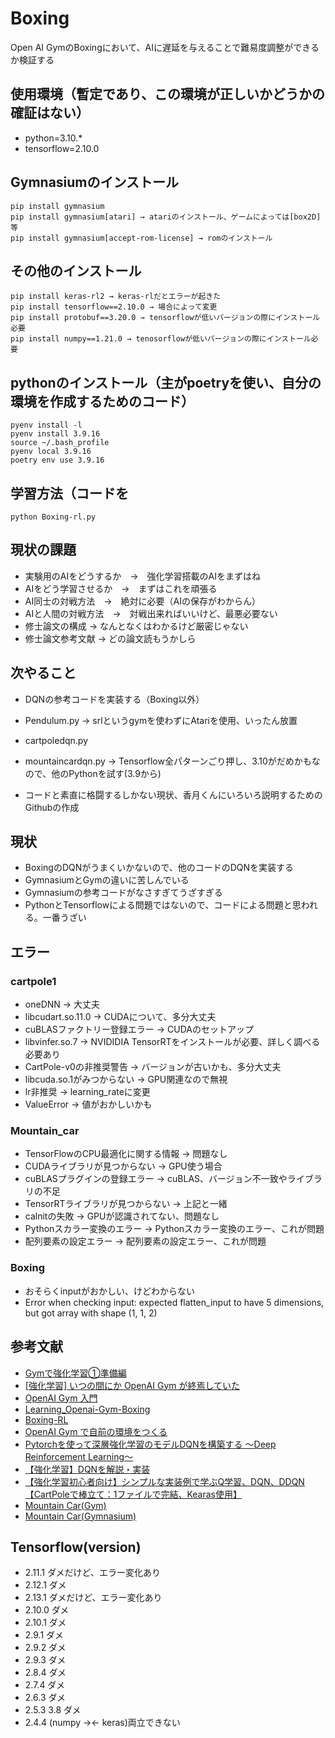 # Boxing
Open AI GymのBoxingにおいて、AIに遅延を与えることで難易度調整ができるか検証する

## 使用環境（暫定であり、この環境が正しいかどうかの確証はない）

- python=3.10.*
- tensorflow=2.10.0

## Gymnasiumのインストール
```
pip install gymnasium
pip install gymnasium[atari] → atariのインストール、ゲームによっては[box2D]等
pip install gymnasium[accept-rom-license] → romのインストール
```

## その他のインストール
```
pip install keras-rl2 → keras-rlだとエラーが起きた
pip install tensorflow==2.10.0 → 場合によって変更
pip install protobuf==3.20.0 → tensorflowが低いバージョンの際にインストール必要
pip install numpy==1.21.0 → tenosorflowが低いバージョンの際にインストール必要
```

## pythonのインストール（主がpoetryを使い、自分の環境を作成するためのコード）
```
pyenv install -l
pyenv install 3.9.16
source ~/.bash_profile
pyenv local 3.9.16
poetry env use 3.9.16
```


## 学習方法（コードを
```
python Boxing-rl.py
```

  
## 現状の課題
- 実験用のAIをどうするか　→　強化学習搭載のAIをまずはね
- AIをどう学習させるか　→　まずはこれを頑張る
- AI同士の対戦方法　→　絶対に必要（AIの保存がわからん）
- AIと人間の対戦方法　→　対戦出来ればいいけど、最悪必要ない
- 修士論文の構成 → なんとなくはわかるけど厳密じゃない
- 修士論文参考文献 → どの論文読もうかしら

## 次やること
- DQNの参考コードを実装する（Boxing以外）
- Pendulum.py → srlというgymを使わずにAtariを使用、いったん放置
- cartpoledqn.py 
- mountaincardqn.py → Tensorflow全パターンごり押し、3.10がだめかもなので、他のPythonを試す(3.9から)

- コードと素直に格闘するしかない現状、香月くんにいろいろ説明するためのGithubの作成

## 現状
- BoxingのDQNがうまくいかないので、他のコードのDQNを実装する
- GymnasiumとGymの違いに苦しんでいる
- Gymnasiumの参考コードがなさすぎてうざすぎる
- PythonとTensorflowによる問題ではないので、コードによる問題と思われる。一番うざい


## エラー
### cartpole1
- oneDNN → 大丈夫
- libcudart.so.11.0 → CUDAについて、多分大丈夫
- cuBLASファクトリー登録エラー → CUDAのセットアップ
- libvinfer.so.7 → NVIDIDIA TensorRTをインストールが必要、詳しく調べる必要あり
- CartPole-v0の非推奨警告 → バージョンが古いかも、多分大丈夫
- libcuda.so.1がみつからない → GPU関連なので無視
- lr非推奨 → learning_rateに変更
- ValueError → 値がおかしいかも

### Mountain_car
- TensorFlowのCPU最適化に関する情報 → 問題なし
- CUDAライブラリが見つからない → GPU使う場合
- cuBLASプラグインの登録エラー → cuBLAS、バージョン不一致やライブラリの不足
- TensorRTライブラリが見つからない → 上記と一緒
- calnitの失敗 → GPUが認識されてない、問題なし
- Pythonスカラー変換のエラー → Pythonスカラー変換のエラー、これが問題
- 配列要素の設定エラー → 配列要素の設定エラー、これが問題

### Boxing
- おそらくinputがおかしい、けどわからない
- Error when checking input: expected flatten_input to have 5 dimensions, but got array with shape (1, 1, 2)


## 参考文献

- [Gymで強化学習①準備編](https://note.com/kikaben/n/n57584c49d5c2)
- [[強化学習] いつの間にか OpenAI Gym が終焉していた](https://zenn.dev/ymd_h/articles/dd3bce4199e2ba)
- [OpenAI Gym 入門](https://qiita.com/ishizakiiii/items/75bc2176a1e0b65bdd16)
- [Learning_Openai-Gym-Boxing](https://github.com/yunik1004/Learning_Openai-Gym-Boxing)
- [Boxing-RL](https://github.com/rohilG/Boxing-RL)
- [OpenAI Gym で自前の環境をつくる](https://qiita.com/ohtaman/items/edcb3b0a2ff9d48a7def)
- [Pytorchを使って深層強化学習のモデルDQNを構築する 〜Deep Reinforcement Learning〜](https://www.dskomei.com/entry/2021/10/05/140156)
- [【強化学習】DQNを解説・実装](https://qiita.com/pocokhc/items/bb6a47e4d1d15112469f)
- [【強化学習初心者向け】シンプルな実装例で学ぶQ学習、DQN、DDQN【CartPoleで棒立て：1ファイルで完結、Kearas使用】](https://qiita.com/sugulu_Ogawa_ISID/items/bc7c70e6658f204f85f9)
- [Mountain Car(Gym)](https://www.gymlibrary.dev/environments/classic_control/mountain_car/)
- [Mountain Car(Gymnasium)](https://gymnasium.farama.org/environments/classic_control/mountain_car/)
  
## Tensorflow(version)
- 2.11.1 ダメだけど、エラー変化あり
- 2.12.1 ダメ
- 2.13.1 ダメだけど、エラー変化あり
- 2.10.0 ダメ
- 2.10.1 ダメ
- 2.9.1 ダメ
- 2.9.2 ダメ
- 2.9.3 ダメ
- 2.8.4 ダメ
- 2.7.4 ダメ
- 2.6.3 ダメ
- 2.5.3 3.8 ダメ
- 2.4.4 (numpy →← keras)両立できない

